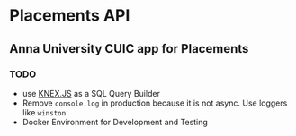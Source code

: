 # Placements API

## Anna University CUIC app for Placements

### TODO

- use [KNEX.JS](http://knexjs.org/) as a SQL Query Builder
- Remove `console.log` in production because it is not async. Use loggers like `winston`
- Docker Environment for Development and Testing
